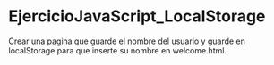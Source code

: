 # EjercicioJavaScript_LocalStorage
Crear una pagina que guarde el nombre del usuario y guarde en localStorage para que inserte su nombre en welcome.html.
